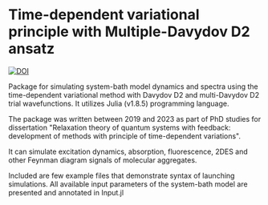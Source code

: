 # Time-dependent variational principle with Multiple-Davydov D2 ansatz

[![DOI](https://zenodo.org/badge/646774922.svg)](https://zenodo.org/badge/latestdoi/646774922)

Package for simulating system-bath model dynamics and spectra using the time-dependent variational method with Davydov D2 and multi-Davydov D2 trial wavefunctions. It utilizes Julia (v1.8.5) programming language.

The package was written between 2019 and 2023 as part of PhD studies for dissertation "Relaxation theory of quantum systems with feedback: development of methods with principle of time-dependent variations".

It can simulate excitation dynamics, absorption, fluorescence, 2DES and other Feynman diagram signals of molecular aggregates. 

Included are few example files that demonstrate syntax of launching simulations. All available input parameters of the system-bath model are presented and annotated in Input.jl  
